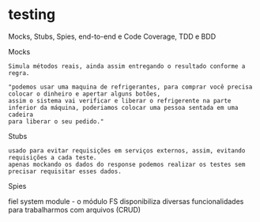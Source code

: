 # testing
Mocks, Stubs, Spies, end-to-end e Code Coverage, TDD e BDD

Mocks

    Simula métodos reais, ainda assim entregando o resultado conforme a regra.

    "podemos usar uma maquina de refrigerantes, para comprar você precisa colocar o dinheiro e apertar alguns botões,
    assim o sistema vai verificar e liberar o refrigerente na parte inferior da máquina, poderiamos colocar uma pessoa sentada em uma cadeira
    para liberar o seu pedido."

Stubs

    usado para evitar requisições em serviços externos, assim, evitando requisições a cada teste.
    apenas mockando os dados do response podemos realizar os testes sem precisar requisitar esses dados.

Spies


fiel system module - o módulo FS disponibiliza diversas funcionalidades para trabalharmos com arquivos (CRUD)
